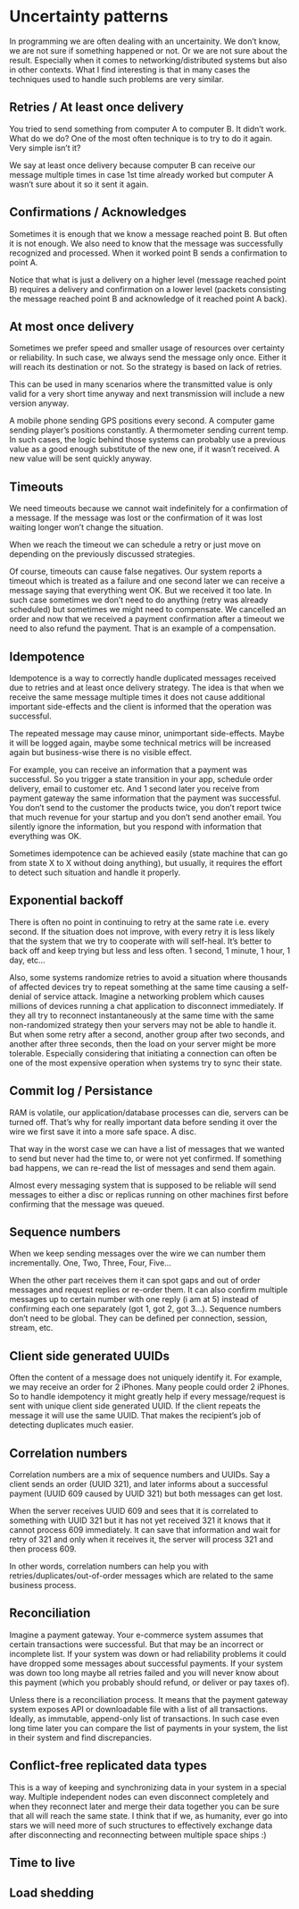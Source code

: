 # Uncertainty patterns

In programming we are often dealing with an uncertainity. We don’t know, we are not sure if something happened or not. Or we are not sure about the result. Especially when it comes to networking/distributed systems but also in other contexts. What I find interesting is that in many cases the techniques used to handle such problems are very similar.

## Retries / At least once delivery
You tried to send something from computer A to computer B. It didn’t work. What do we do? One of the most often technique is to try to do it again. Very simple isn’t it?

We say at least once delivery because computer B can receive our message multiple times in case 1st time already worked but computer A wasn’t sure about it so it sent it again.

## Confirmations / Acknowledges
Sometimes it is enough that we know a message reached point B. But often it is not enough. We also need to know that the message was successfully recognized and processed. When it worked point B sends a confirmation to point A.

Notice that what is just a delivery on a higher level (message reached point B) requires a delivery and confirmation on a lower level (packets consisting the message reached point B and acknowledge of it reached point A back).

## At most once delivery
Sometimes we prefer speed and smaller usage of resources over certainty or reliability. In such case, we always send the message only once. Either it will reach its destination or not. So the strategy is based on lack of retries.

This can be used in many scenarios where the transmitted value is only valid for a very short time anyway and next transmission will include a new version anyway.

A mobile phone sending GPS positions every second. A computer game sending player’s positions constantly. A thermometer sending current temp. In such cases, the logic behind those systems can probably use a previous value as a good enough substitute of the new one, if it wasn’t received. A new value will be sent quickly anyway.

## Timeouts
We need timeouts because we cannot wait indefinitely for a confirmation of a message. If the message was lost or the confirmation of it was lost waiting longer won’t change the situation.

When we reach the timeout we can schedule a retry or just move on depending on the previously discussed strategies.

Of course, timeouts can cause false negatives. Our system reports a timeout which is treated as a failure and one second later we can receive a message saying that everything went OK. But we received it too late. In such case sometimes we don’t need to do anything (retry was already scheduled) but sometimes we might need to compensate. We cancelled an order and now that we received a payment confirmation after a timeout we need to also refund the payment. That is an example of a compensation.

## Idempotence
Idempotence is a way to correctly handle duplicated messages received due to retries and at least once delivery strategy. The idea is that when we receive the same message multiple times it does not cause additional important side-effects and the client is informed that the operation was successful.

The repeated message may cause minor, unimportant side-effects. Maybe it will be logged again, maybe some technical metrics will be increased again but business-wise there is no visible effect.

For example, you can receive an information that a payment was successful. So you trigger a state transition in your app, schedule order delivery, email to customer etc. And 1 second later you receive from payment gateway the same information that the payment was successful. You don’t send to the customer the products twice, you don’t report twice that much revenue for your startup and you don’t send another email. You silently ignore the information, but you respond with information that everything was OK.

Sometimes idempotence can be achieved easily (state machine that can go from state X to X without doing anything), but usually, it requires the effort to detect such situation and handle it properly.

## Exponential backoff
There is often no point in continuing to retry at the same rate i.e. every second. If the situation does not improve, with every retry it is less likely that the system that we try to cooperate with will self-heal. It’s better to back off and keep trying but less and less often. 1 second, 1 minute, 1 hour, 1 day, etc…

Also, some systems randomize retries to avoid a situation where thousands of affected devices try to repeat something at the same time causing a self-denial of service attack. Imagine a networking problem which causes millions of devices running a chat application to disconnect immediately. If they all try to reconnect instantaneously at the same time with the same non-randomized strategy then your servers may not be able to handle it. But when some retry after a second, another group after two seconds, and another after three seconds, then the load on your server might be more tolerable. Especially considering that initiating a connection can often be one of the most expensive operation when systems try to sync their state.

## Commit log / Persistance
RAM is volatile, our application/database processes can die, servers can be turned off. That’s why for really important data before sending it over the wire we first save it into a more safe space. A disc.

That way in the worst case we can have a list of messages that we wanted to send but never had the time to, or were not yet confirmed. If something bad happens, we can re-read the list of messages and send them again.

Almost every messaging system that is supposed to be reliable will send messages to either a disc or replicas running on other machines first before confirming that the message was queued.

## Sequence numbers
When we keep sending messages over the wire we can number them incrementally. One, Two, Three, Four, Five…

When the other part receives them it can spot gaps and out of order messages and request replies or re-order them. It can also confirm multiple messages up to certain number with one reply (i am at 5) instead of confirming each one separately (got 1, got 2, got 3…). Sequence numbers don’t need to be global. They can be defined per connection, session, stream, etc.

## Client side generated UUIDs
Often the content of a message does not uniquely identify it. For example, we may receive an order for 2 iPhones. Many people could order 2 iPhones. So to handle idempotency it might greatly help if every message/request is sent with unique client side generated UUID. If the client repeats the message it will use the same UUID. That makes the recipient’s job of detecting duplicates much easier.

## Correlation numbers
Correlation numbers are a mix of sequence numbers and UUIDs. Say a client sends an order (UUID 321), and later informs about a successful payment (UUID 609 caused by UUID 321) but both messages can get lost.

When the server receives UUID 609 and sees that it is correlated to something with UUID 321 but it has not yet received 321 it knows that it cannot process 609 immediately. It can save that information and wait for retry of 321 and only when it receives it, the server will process 321 and then process 609.

In other words, correlation numbers can help you with retries/duplicates/out-of-order messages which are related to the same business process.

## Reconciliation
Imagine a payment gateway. Your e-commerce system assumes that certain transactions were successful. But that may be an incorrect or incomplete list. If your system was down or had reliability problems it could have dropped some messages about successful payments. If your system was down too long maybe all retries failed and you will never know about this payment (which you probably should refund, or deliver or pay taxes of).

Unless there is a reconciliation process. It means that the payment gateway system exposes API or downloadable file with a list of all transactions. Ideally, as immutable, append-only list of transactions. In such case even long time later you can compare the list of payments in your system, the list in their system and find discrepancies.

## Conflict-free replicated data types
This is a way of keeping and synchronizing data in your system in a special way. Multiple independent nodes can even disconnect completely and when they reconnect later and merge their data together you can be sure that all will reach the same state. I think that if we, as humanity, ever go into stars we will need more of such structures to effectively exchange data after disconnecting and reconnecting between multiple space ships :)

## Time to live

## Load shedding
